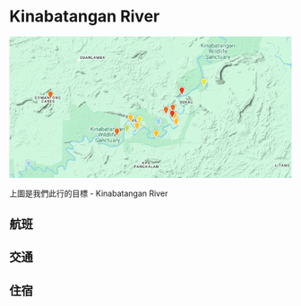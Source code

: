 # Kinabatangan River

![kinabatangan](./kinabatangan/kinabatangan.png)

上圖是我們此行的目標 - Kinabatangan River

## 航班

## 交通

## 住宿
